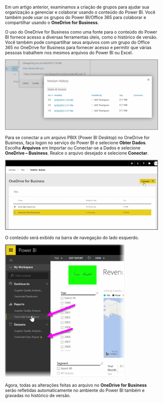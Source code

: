 Em um artigo anterior, examinamos a criação de grupos para ajudar sua organização a gerenciar e colaborar usando o conteúdo do Power BI. Você também pode usar os grupos do Power BI/Office 365 para colaborar e compartilhar usando o **OneDrive for Business**.

O uso do OneDrive for Business como uma fonte para o conteúdo do Power BI fornece acesso a diversas ferramentas úteis, como o histórico de versão. Você também pode compartilhar seus arquivos com um grupo do Office 365 no OneDrive for Business para fornecer acesso e permitir que várias pessoas trabalhem nos mesmos arquivos do Power BI ou Excel.

![](media/6-4a-integrate-onedrive-for-business/6-4a_1.png)

Para se conectar a um arquivo PBIX (Power BI Desktop) no OneDrive for Business, faça logon no serviço do Power BI e selecione **Obter Dados**. Escolha **Arquivos** em Importar ou Conectar-se a Dados e selecione **OneDrive – Business**. Realce o arquivo desejado e selecione **Conectar**.

![](media/6-4a-integrate-onedrive-for-business/6-4a_2.png)

O conteúdo será exibido na barra de navegação do lado esquerdo.

![](media/6-4a-integrate-onedrive-for-business/6-4a_3.png)

Agora, todas as alterações feitas ao arquivo no **OneDrive for Business** serão refletidas automaticamente no ambiente do Power BI também e gravadas no histórico de versão.


